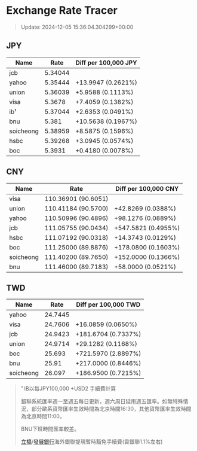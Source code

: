 # Exchange Rate Tracer

> Update: 2024-12-05 15:36:04.304299+00:00

## JPY

| Name      |    Rate | Diff per 100,000 JPY   |
|-----------|---------|------------------------|
| jcb       | 5.34044 |                        |
| yahoo     | 5.35444 | +13.9947 (0.2621%)     |
| union     | 5.36039 | +5.9588 (0.1113%)      |
| visa      | 5.3678  | +7.4059 (0.1382%)      |
| ib¹       | 5.37044 | +2.6353 (0.0491%)      |
| bnu       | 5.381   | +10.5638 (0.1967%)     |
| soicheong | 5.38959 | +8.5875 (0.1596%)      |
| hsbc      | 5.39268 | +3.0945 (0.0574%)      |
| boc       | 5.3931  | +0.4180 (0.0078%)      |

## CNY

| Name      | Rate                | Diff per 100,000 CNY   |
|-----------|---------------------|------------------------|
| visa      | 110.36901	(90.6051) |                        |
| union     | 110.41184	(90.5700) | +42.8269 (0.0388%)     |
| yahoo     | 110.50996	(90.4896) | +98.1276 (0.0889%)     |
| jcb       | 111.05755	(90.0434) | +547.5821 (0.4955%)    |
| hsbc      | 111.07192	(90.0318) | +14.3743 (0.0129%)     |
| boc       | 111.25000	(89.8876) | +178.0800 (0.1603%)    |
| soicheong | 111.40200	(89.7650) | +152.0000 (0.1366%)    |
| bnu       | 111.46000	(89.7183) | +58.0000 (0.0521%)     |

## TWD

| Name      |    Rate | Diff per 100,000 TWD   |
|-----------|---------|------------------------|
| yahoo     | 24.7445 |                        |
| visa      | 24.7606 | +16.0859 (0.0650%)     |
| jcb       | 24.9423 | +181.6704 (0.7337%)    |
| union     | 24.9714 | +29.1282 (0.1168%)     |
| boc       | 25.693  | +721.5970 (2.8897%)    |
| bnu       | 25.91   | +217.0000 (0.8446%)    |
| soicheong | 26.097  | +186.9500 (0.7215%)    |


> ¹ IB以每JPY100,000 +USD2 手續費計算
>
> 銀聯系統匯率週一至週五每日更新，週六周日延用週五匯率。如無特殊情況，部分歐系貨幣匯率生效時間為北京時間16:30，其他貨幣匯率生效時間為北京時間11:00。
>
> BNU下班時間匯率較差。
>
> [立橋](https://www.wlbank.com.mo/uploads/ueditor/file/20181211/1544536513900230.pdf)/[發展銀行](https://www.mdb.com.mo/Service_Charges_20230728.pdf)海外銀聯提現暫時豁免手續費(貴銀聯1.1%左右)

